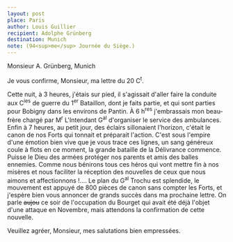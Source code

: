 ```yaml
---
layout: post
place: Paris
author: Louis Guillier
recipient: Adolphe Grünberg
destination: Munich
note: (94<sup>me</sup> Journée du Siège.)
---
```


Monsieur A. Grünberg, Munich


Je vous confirme, Monsieur, ma lettre du 20 C<sup>t</sup>.

Cette nuit, à 3 heures, j'étais sur pied, il s'agissait d'aller faire la
conduite aux C<sup>ies</sup> de guerre du 1<sup>er</sup> Bataillon, dont je
faits partie, et qui sont parties pour Bobigny dans les environs de Pantin.
À 6 h<sup>res</sup> j'embrassais mon beau-frère chargé par
M<sup>r</sup> L'Intendant G<sup>al</sup> d'organiser le service des ambulances.
Enfin à 7 heures, au petit jour, des éclairs sillonaient l'horizon, c'était le
canon de nos Forts qui tonnait et préparait l'action.
C'est sous l'empire d'une émotion bien vive que je vous trace ces lignes, un
sang généreux coule à flots en ce moment, la grande bataille de la Délivrance
commence.
Puisse le Dieu des armées protéger nos parents et amis des balles ennemies.
Comme nous bénirons tous ces héros qui vont mettre fin à nos misères et nous
faciliter la réception des nouvelles de ceux que nous aimons et
affectionnons !....
Le plan du G<sup>al</sup> Trochu est splendide, le mouvement est appuyé de
800 pièces de canon sans compter les Forts, et j'espère bien vous annoncer de
grands succès dans ma prochaine lettre.
On parle <strike>aujou</strike> ce soir de l'occupation du Bourget qui avait
été déjà l'objet d'une attaque en Novembre, mais attendons la confirmation de
cette nouvelle.

Veuillez agréer, Monsieur, mes salutations bien empressées.
